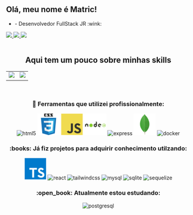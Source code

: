 <h2>Olá, meu nome é <bold>Matric</bold>!</h2>
<ul>
    <li>- Desenvolvedor FullStack JR :wink:</li>
</ul>

<div display="flex" flex-direction="row">
<a href="https://www.linkedin.com/in/matricbastos/" > <img src="https://img.shields.io/badge/LinkedIn-0077B5?style=for-the-badge&logo=linkedin&logoColor=white"> </a>
<a href="https://api.whatsapp.com/send?phone=5571991045922"> <img src="https://img.shields.io/badge/WhatsApp-25D366?style=for-the-badge&logo=whatsapp&logoColor=white"> </a>
<img src="https://img.shields.io/badge/Gmail-D14836?style=for-the-badge&logo=gmail&logoColor=white">
</div>

<br>
<div align="center">   
<h2>Aqui tem um pouco sobre minhas skills</h2>

<table>
    <tr>
        <td><img src="https://github-readme-stats.vercel.app/api?username=matricbts&show_icons=true&count_private=true"></td>
        <td><img src="https://github-readme-stats.vercel.app/api/top-langs/?username=matricbts&layout=compact&hide=perl,c"</td>
    </tr>
</table>

<br />

<h3>🚀 Ferramentas que utilizei profissionalmente:</h3>

<img src="https://cdn.jsdelivr.net/gh/devicons/devicon/icons/html5/html5-original-wordmark.svg" alt="html5" width="60" height="60"/>
<img src="https://raw.githubusercontent.com/devicons/devicon/master/icons/css3/css3-original-wordmark.svg" alt="css3" width="60" height="60" />
<img src="https://raw.githubusercontent.com/devicons/devicon/master/icons/javascript/javascript-original.svg" alt="javascript" width="60" height="60" />
<img src="https://raw.githubusercontent.com/devicons/devicon/master/icons/nodejs/nodejs-original-wordmark.svg" alt="nodejs" width="60" height="60" />
<img src="https://cdn.jsdelivr.net/gh/devicons/devicon/icons/express/express-original-wordmark.svg" alt="express" width="60" height="60"/>
<img src="https://raw.githubusercontent.com/devicons/devicon/master/icons/mongodb/mongodb-original.svg" alt="mongodb" width="60" height="60" />
<img src="https://cdn.jsdelivr.net/gh/devicons/devicon/icons/docker/docker-original-wordmark.svg" alt="docker" width="60" height="60"/>


<h3> :books: Já fiz projetos para adquirir conhecimento utilzando: </h3>
<img src="https://raw.githubusercontent.com/devicons/devicon/master/icons/typescript/typescript-original.svg" alt="typescript" width="60" height="60" />
<img src="https://cdn.jsdelivr.net/gh/devicons/devicon/icons/react/react-original-wordmark.svg" alt="react" width="60" height="60"/>
<img src="https://cdn.jsdelivr.net/gh/devicons/devicon/icons/tailwindcss/tailwindcss-original-wordmark.svg" alt="tailwindcss" width="60" height="60"/>
<img src="https://cdn.jsdelivr.net/gh/devicons/devicon/icons/mysql/mysql-original.svg" alt="mysql" width="60" height="60"/>
<img src="https://cdn.jsdelivr.net/gh/devicons/devicon/icons/sqlite/sqlite-original-wordmark.svg" alt="sqlite" width="60" height="60"/>
<img src="https://cdn.jsdelivr.net/gh/devicons/devicon/icons/sequelize/sequelize-original-wordmark.svg" alt="sequelize" width="60" height="60"/>


<h3> :open_book: Atualmente estou estudando: </h3>
<img src="https://cdn.jsdelivr.net/gh/devicons/devicon/icons/postgresql/postgresql-original-wordmark.svg" alt="postgresql" width="60" height="60"/>

</div>
<br />
